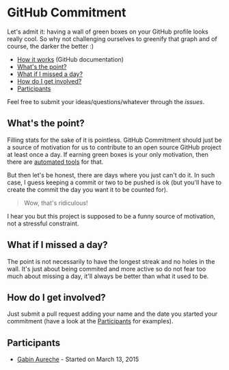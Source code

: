 # GitHub Commitment

Let's admit it: having a wall of green boxes on your GitHub profile looks really cool.
So why not challenging ourselves to greenify that graph and of course, the darker the better :)

* [How it works](https://help.github.com/categories/graphs-and-contributions/) (GitHub documentation)
* [What's the point?](#what-s-the-point)
* [What if I missed a day?](#what-if-i-missed-a-day)
* [How do I get involved?](#how-do-i-get-involved)
* [Participants](#participants)

Feel free to submit your ideas/questions/whatever through the *issues*.

## What's the point?

Filling stats for the sake of it is pointless.
GitHub Commitment should just be a source of motivation for us to contribute to an open source GitHub project at least once a day.
If earning green boxes is your only motivation, then there are [automated tools](https://github.com/avinassh/rockstar) for that.

But then let's be honest, there are days where you just can't do it.
In such case, I guess keeping a commit or two to be pushed is ok (but you'll have to create the commit the day you want it to be counted for).

> Wow, that's ridiculous!

I hear you but this project is supposed to be a funny source of motivation, not a stressful constraint.

## What if I missed a day?

The point is not necessarily to have the longest streak and no holes in the wall.
It's just about being commited and more active so do not fear too much about missing a day, it'll always be better than what it used to be.

## How do I get involved?

Just submit a pull request adding your name and the date you started your commitment (have a look at the [Participants](#participants) for examples).

## Participants

* [Gabin Aureche](https://github.com/zhouzi) - Started on March 13, 2015
